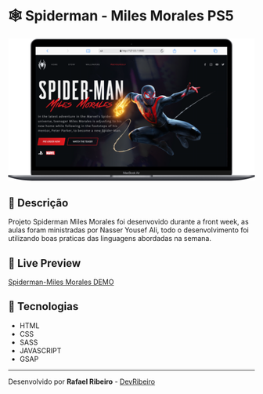 # 🕸 Spiderman - Miles Morales PS5

![Imagem do projeto spiderman](https://github.com/rafaelribeiro-dev/spiderman-miles-morales/blob/main/assets/mobile.png)

## 📝 Descrição

Projeto Spiderman Miles Morales foi desenvovido durante a front week, as aulas foram ministradas por Nasser Yousef Ali, todo o desenvolvimento foi utilizando boas praticas das linguagens abordadas na semana.

## 🚧 Live Preview

[Spiderman-Miles Morales DEMO](https://rafaelribeiro-dev.github.io/spiderman-miles-morales/)

## 🚀 Tecnologias

- HTML
- CSS
- SASS
- JAVASCRIPT
- GSAP

---

Desenvolvido por **Rafael Ribeiro** - [DevRibeiro](https://www.instagram.com/devribeiro/)
